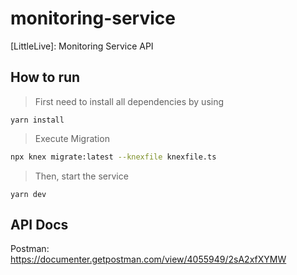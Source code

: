 # monitoring-service
[LittleLive]: Monitoring Service API 

## How to run
> First need to install all dependencies by using 
```
yarn install
```
> Execute Migration
```bash
npx knex migrate:latest --knexfile knexfile.ts
```
> Then, start the service 
```
yarn dev
```

## API Docs
Postman: https://documenter.getpostman.com/view/4055949/2sA2xfXYMW